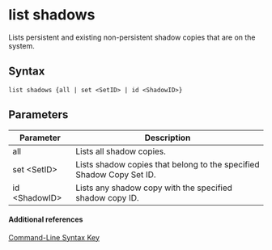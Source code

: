 # list shadows



Lists persistent and existing non-persistent shadow copies that are on the system.

## Syntax

```
list shadows {all | set <SetID> | id <ShadowID>}
```

## Parameters

|Parameter|Description|
|---------|-----------|
|all|Lists all shadow copies.|
|set \<SetID>|Lists shadow copies that belong to the specified Shadow Copy Set ID.|
|id \<ShadowID>|Lists any shadow copy with the specified shadow copy ID.|

#### Additional references

[Command-Line Syntax Key](command-line-syntax-key.md)